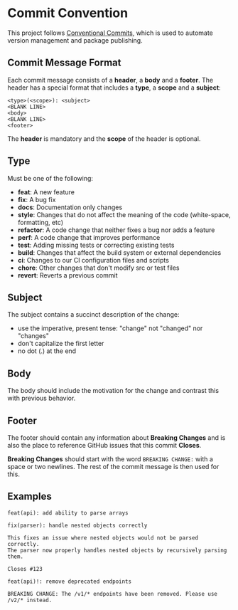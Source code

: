 # Commit Convention

This project follows [Conventional Commits](https://www.conventionalcommits.org/), which is used to automate version management and package publishing.

## Commit Message Format

Each commit message consists of a **header**, a **body** and a **footer**. The header has a special format that includes a **type**, a **scope** and a **subject**:

```git
<type>(<scope>): <subject>
<BLANK LINE>
<body>
<BLANK LINE>
<footer>
```

The **header** is mandatory and the **scope** of the header is optional.

## Type

Must be one of the following:

* **feat**: A new feature
* **fix**: A bug fix
* **docs**: Documentation only changes
* **style**: Changes that do not affect the meaning of the code (white-space, formatting, etc)
* **refactor**: A code change that neither fixes a bug nor adds a feature
* **perf**: A code change that improves performance
* **test**: Adding missing tests or correcting existing tests
* **build**: Changes that affect the build system or external dependencies
* **ci**: Changes to our CI configuration files and scripts
* **chore**: Other changes that don't modify src or test files
* **revert**: Reverts a previous commit

## Subject

The subject contains a succinct description of the change:

* use the imperative, present tense: "change" not "changed" nor "changes"
* don't capitalize the first letter
* no dot (.) at the end

## Body

The body should include the motivation for the change and contrast this with previous behavior.

## Footer

The footer should contain any information about **Breaking Changes** and is also the place to reference GitHub issues that this commit **Closes**.

**Breaking Changes** should start with the word `BREAKING CHANGE:` with a space or two newlines. The rest of the commit message is then used for this.

## Examples

```text
feat(api): add ability to parse arrays
```

```text
fix(parser): handle nested objects correctly

This fixes an issue where nested objects would not be parsed correctly.
The parser now properly handles nested objects by recursively parsing them.

Closes #123
```

```text
feat(api)!: remove deprecated endpoints

BREAKING CHANGE: The /v1/* endpoints have been removed. Please use /v2/* instead.
```
